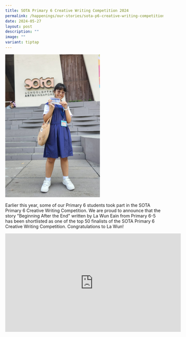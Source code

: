 ```yaml
---
title: SOTA Primary 6 Creative Writing Competition 2024
permalink: /happenings/our-stories/sota-p6-creative-writing-competition-2024/
date: 2024-05-27
layout: post
description: ""
image: ""
variant: tiptap
---
```

<p></p>
<div class="isomer-image-wrapper">
<img style="width: 60%;" height="auto" width="100%" alt="La Wun" src="/images/Our Stories/SOTAP6CreativeWritingCompe2024/La_Wun___Photo.jpg">
</div>
<p>Earlier this year, some of our Primary 6 students took part in the&nbsp;SOTA
Primary 6 Creative Writing Competition. We are proud to announce that the
story "Beginning After the End" written by La Wun Eain from Primary 6-5
has been shortlisted as one of the top 50 finalists of the SOTA Primary
6 Creative Writing Competition. Congratulations to La Wun!</p>
<div class="iframe-wrapper">
<iframe height="315" width="560" allowfullscreen="true" frameborder="0" src="https://www.youtube.com/embed/AIuqvgXcD7k?si=A44WSXsiUtuA8Eyx"></iframe>
</div>
<p></p>